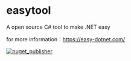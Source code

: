 # easytool
A open source C# tool to make .NET easy

for more information：https://easy-dotnet.com/

[![nuget_publisher](https://github.com/786744873/easytool/actions/workflows/nuget_publisher.yml/badge.svg)](https://github.com/786744873/easytool/actions/workflows/nuget_publisher.yml)
